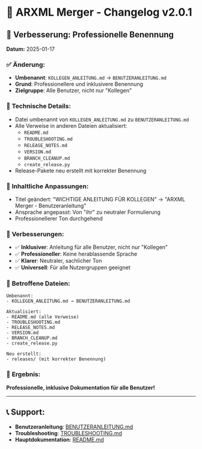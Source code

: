 # 📝 ARXML Merger - Changelog v2.0.1

## 🎯 **Verbesserung: Professionelle Benennung**
**Datum:** 2025-01-17

### ✅ **Änderung:**
- **Umbenannt**: `KOLLEGEN_ANLEITUNG.md` → `BENUTZERANLEITUNG.md`
- **Grund**: Professionellere und inklusivere Benennung
- **Zielgruppe**: Alle Benutzer, nicht nur "Kollegen"

### 🔧 **Technische Details:**
- Datei umbenannt von `KOLLEGEN_ANLEITUNG.md` zu `BENUTZERANLEITUNG.md`
- Alle Verweise in anderen Dateien aktualisiert:
  - `README.md`
  - `TROUBLESHOOTING.md`
  - `RELEASE_NOTES.md`
  - `VERSION.md`
  - `BRANCH_CLEANUP.md`
  - `create_release.py`
- Release-Pakete neu erstellt mit korrekter Benennung

### 📖 **Inhaltliche Anpassungen:**
- Titel geändert: "WICHTIGE ANLEITUNG FÜR KOLLEGEN" → "ARXML Merger - Benutzeranleitung"
- Ansprache angepasst: Von "ihr" zu neutraler Formulierung
- Professionellerer Ton durchgehend

### 🎯 **Verbesserungen:**
- ✅ **Inklusiver**: Anleitung für alle Benutzer, nicht nur "Kollegen"
- ✅ **Professioneller**: Keine herablassende Sprache
- ✅ **Klarer**: Neutraler, sachlicher Ton
- ✅ **Universell**: Für alle Nutzergruppen geeignet

### 📁 **Betroffene Dateien:**
```
Umbenannt:
- KOLLEGEN_ANLEITUNG.md → BENUTZERANLEITUNG.md

Aktualisiert:
- README.md (alle Verweise)
- TROUBLESHOOTING.md
- RELEASE_NOTES.md
- VERSION.md
- BRANCH_CLEANUP.md
- create_release.py

Neu erstellt:
- releases/ (mit korrekter Benennung)
```

### 🚀 **Ergebnis:**
**Professionelle, inklusive Dokumentation für alle Benutzer!**

---

## 📞 **Support:**
- **Benutzeranleitung**: [BENUTZERANLEITUNG.md](BENUTZERANLEITUNG.md)
- **Troubleshooting**: [TROUBLESHOOTING.md](TROUBLESHOOTING.md)
- **Hauptdokumentation**: [README.md](README.md)
